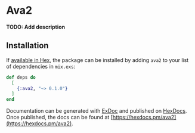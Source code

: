 # Ava2

**TODO: Add description**

## Installation

If [available in Hex](https://hex.pm/docs/publish), the package can be installed
by adding `ava2` to your list of dependencies in `mix.exs`:

```elixir
def deps do
  [
    {:ava2, "~> 0.1.0"}
  ]
end
```

Documentation can be generated with [ExDoc](https://github.com/elixir-lang/ex_doc)
and published on [HexDocs](https://hexdocs.pm). Once published, the docs can
be found at [https://hexdocs.pm/ava2](https://hexdocs.pm/ava2).

